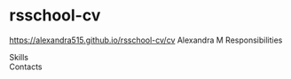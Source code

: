 # rsschool-cv 
https://alexandra515.github.io/rsschool-cv/cv
Alexandra M
Responsibilities


Skills  
Contacts
